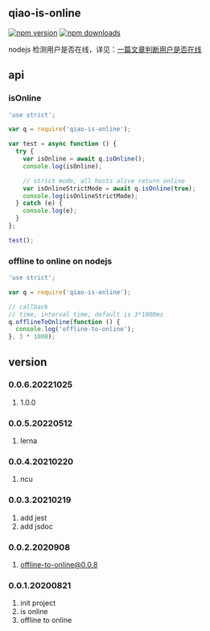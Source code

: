 ## qiao-is-online

[![npm version](https://img.shields.io/npm/v/qiao-is-online.svg?style=flat-square)](https://www.npmjs.org/package/qiao-is-online)
[![npm downloads](https://img.shields.io/npm/dm/qiao-is-online.svg?style=flat-square)](https://npm-stat.com/charts.html?package=qiao-is-online)

nodejs 检测用户是否在线，详见：[一篇文章判断用户是否在线](https://blog.insistime.com/is-online)

## api

### isOnline

```javascript
'use strict';

var q = require('qiao-is-online');

var test = async function () {
  try {
    var isOnline = await q.isOnline();
    console.log(isOnline);

    // strict mode, all hosts alive return online
    var isOnlineStrictMode = await q.isOnline(true);
    console.log(isOnlineStrictMode);
  } catch (e) {
    console.log(e);
  }
};

test();
```

### offline to online on nodejs

```javascript
'use strict';

var q = require('qiao-is-online');

// callback
// time, interval time, default is 3*1000ms
q.offlineToOnline(function () {
  console.log('offline-to-online');
}, 3 * 1000);
```

## version

### 0.0.6.20221025

1. 1.0.0

### 0.0.5.20220512

1. lerna

### 0.0.4.20210220

1. ncu

### 0.0.3.20210219

1. add jest
2. add jsdoc

### 0.0.2.2020908

1. offline-to-online@0.0.8

### 0.0.1.20200821

1. init project
2. is online
3. offline to online
